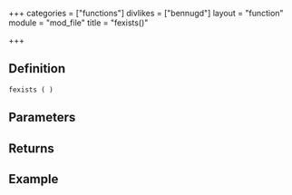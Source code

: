 +++
categories = ["functions"]
divlikes = ["bennugd"]
layout = "function"
module = "mod_file"
title = "fexists()"

+++

## Definition

    fexists ( )

## Parameters

## Returns

## Example
